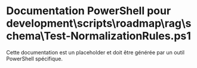 # Documentation PowerShell pour development\scripts\roadmap\rag\schema\Test-NormalizationRules.ps1

Cette documentation est un placeholder et doit être générée par un outil PowerShell spécifique.
